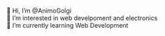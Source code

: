👋 Hi, I’m @AnimoGolgi<br>
👀 I’m interested in web develpoment and electronics<br>
🌱 I’m currently learning Web Development<br>

<!---
AnimoGolgi/AnimoGolgi is a ✨ special ✨ repository because its `README.md` (this file) appears on your GitHub profile.
You can click the Preview link to take a look at your changes.
--->
